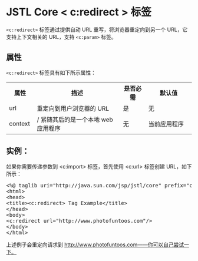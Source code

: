 # JSTL Core < c:redirect > 标签

`<c:redirect>` 标签通过提供自动 URL 重写，将浏览器重定向到另一个 URL，它支持上下文相关的 URL，支持 `<c:param>` 标签。

## 属性

`<c:redirect>` 标签具有如下所示属性：

<table class="table table-bordered">
<tr><th style="width:15%">属性</th><th>描述 </th><th>是否必需</th><th>默认值</th></tr>
<tr><td>url</td><td>重定向到用户浏览器的 URL</td><td>是</td><td>无</td></tr>
<tr><td>context</td><td>/ 紧随其后的是一个本地 web 应用程序</td><td>无</td><td style="width:25%;">当前应用程序</td></tr>
</table>

## 实例：

如果你需要传递参数到 <c:import> 标签，首先使用 <c:url> 标签创建 URL，如下所示：

<pre class="prettyprint notranslate">
&lt;%@ taglib uri="http://java.sun.com/jsp/jstl/core" prefix="c" %&gt;
&lt;html&gt;
&lt;head&gt;
&lt;title&gt;&lt;c:redirect&gt; Tag Example&lt;/title&gt;
&lt;/head&gt;
&lt;body&gt;
&lt;c:redirect url="http://www.photofuntoos.com"/&gt;
&lt;/body&gt;
&lt;/html&gt;
</pre>

上述例子会重定向请求到 http://www.photofuntoos.com——你可以自己尝试一下。
